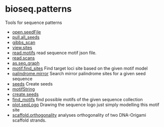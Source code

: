 ﻿# bioseq.patterns

Tools for sequence patterns

+ [open.seedFile](bioseq.patterns/open.seedFile.1) 
+ [pull.all_seeds](bioseq.patterns/pull.all_seeds.1) 
+ [gibbs_scan](bioseq.patterns/gibbs_scan.1) 
+ [view.sites](bioseq.patterns/view.sites.1) 
+ [read.motifs](bioseq.patterns/read.motifs.1) read sequence motif json file.
+ [read.scans](bioseq.patterns/read.scans.1) 
+ [as.seq_graph](bioseq.patterns/as.seq_graph.1) 
+ [motif.find_sites](bioseq.patterns/motif.find_sites.1) Find target loci site based on the given motif model
+ [palindrome.mirror](bioseq.patterns/palindrome.mirror.1) Search mirror palindrome sites for a given seed sequence
+ [seeds](bioseq.patterns/seeds.1) Create seeds
+ [motifString](bioseq.patterns/motifString.1) 
+ [create.seeds](bioseq.patterns/create.seeds.1) 
+ [find_motifs](bioseq.patterns/find_motifs.1) find possible motifs of the given sequence collection
+ [plot.seqLogo](bioseq.patterns/plot.seqLogo.1) Drawing the sequence logo just simply modelling this motif site 
+ [scaffold.orthogonality](bioseq.patterns/scaffold.orthogonality.1) analyses orthogonality of two DNA-Origami scaffold strands.
